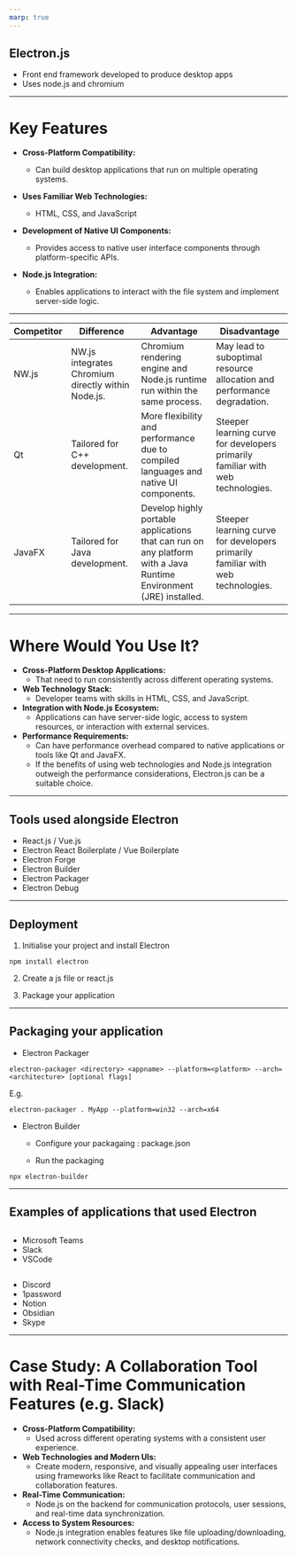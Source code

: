 ```yaml
---
marp: true
---
```


## Electron.js

- Front end framework developed to produce desktop apps
- Uses node.js and chromium

---

# Key Features

- **Cross-Platform Compatibility:**

  - Can build desktop applications that run on multiple operating systems.

- **Uses Familiar Web Technologies:**

  - HTML, CSS, and JavaScript

- **Development of Native UI Components:**

  - Provides access to native user interface components through platform-specific APIs.

- **Node.js Integration:**
  - Enables applications to interact with the file system and implement server-side logic.

---

| Competitor | Difference                                                                                             | Advantage                                                                                                          | Disadvantage                                                                                                                                                         |
| ---------- | ------------------------------------------------------------------------------------------------------ | ------------------------------------------------------------------------------------------------------------------ | -------------------------------------------------------------------------------------------------------------------------------------------------------------------- |
| NW.js      | NW.js integrates Chromium directly within Node.js. | Chromium rendering engine and Node.js runtime run within the same process.                                         | May lead to suboptimal resource allocation and performance degradation.                                                    |
| Qt         | Tailored for C++ development.                                                                          | More flexibility and performance due to compiled languages and native UI components.                               | Steeper learning curve for developers primarily familiar with web technologies.                                                                                      |
| JavaFX     | Tailored for Java development.                                                                         | Develop highly portable applications that can run on any platform with a Java Runtime Environment (JRE) installed. | Steeper learning curve for developers primarily familiar with web technologies.|

---

# Where Would You Use It?

- **Cross-Platform Desktop Applications:**
  - That need to run consistently across different operating systems.
- **Web Technology Stack:**
  - Developer teams with skills in HTML, CSS, and JavaScript.
- **Integration with Node.js Ecosystem:**
  - Applications can have server-side logic, access to system resources, or interaction with external services.
- **Performance Requirements:**
  - Can have performance overhead compared to native applications or tools like Qt and JavaFX.
  - If the benefits of using web technologies and Node.js integration outweigh the performance considerations, Electron.js can be a suitable choice.

---

## Tools used alongside Electron

- React.js / Vue.js
- Electron React Boilerplate / Vue Boilerplate
- Electron Forge
- Electron Builder
- Electron Packager
- Electron Debug

---

## Deployment

1. Initialise your project and install Electron

```
npm install electron
```

2. Create a js file or react.js

3. Package your application

---

## Packaging your application

- Electron Packager

```
electron-packager <directory> <appname> --platform=<platform> --arch=<architecture> [optional flags]
```

E.g.

```
electron-packager . MyApp --platform=win32 --arch=x64
```

- Electron Builder

  - Configure your packagaing : package.json

  - Run the packaging

```
npx electron-builder
```

---

## Examples of applications that used Electron

##

- Microsoft Teams
- Slack
- VSCode

##

- Discord
- 1password
- Notion
- Obsidian
- Skype

---

# Case Study: A Collaboration Tool with Real-Time Communication Features (e.g. Slack)

- **Cross-Platform Compatibility:**
  - Used across different operating systems with a consistent user experience.
- **Web Technologies and Modern UIs:**
  - Create modern, responsive, and visually appealing user interfaces using frameworks like React to facilitate communication and collaboration features.
- **Real-Time Communication:**
  - Node.js on the backend for communication protocols, user sessions, and real-time data synchronization.
- **Access to System Resources:**
  - Node.js integration enables features like file uploading/downloading, network connectivity checks, and desktop notifications.
